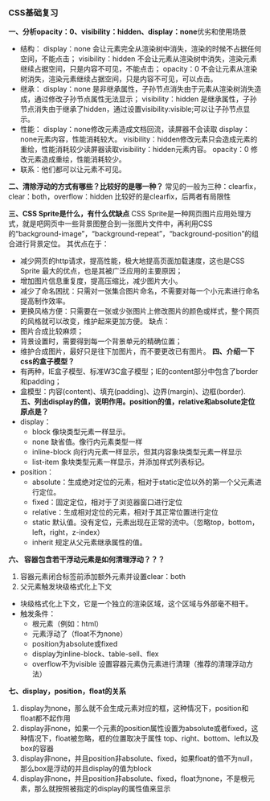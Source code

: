 ### CSS基础复习
**一、分析opacity：0、visibility：hidden、display：none**优劣和使用场景
* 结构：
   display：none 会让元素完全从渲染树中消失，渲染的时候不占据任何空间，不能点击；
   visibility：hidden 不会让元素从渲染树中消失，渲染元素继续占据空间，只是内容不可见，不能点击；
   opacity：0 不会让元素从渲染树消失，渲染元素继续占据空间，只是内容不可见，可以点击。
* 继承：
   display：none 是非继承属性，子孙节点消失由于元素从渲染树消失造成，通过修改子孙节点属性无法显示；
   visibility：hidden 是继承属性，子孙节点消失由于继承了hidden，通过设置visibility:visible;可以让子孙节点显示。
* 性能：
   display：none修改元素造成文档回流，读屏器不会读取 display：none元素内容，性能消耗较大。
   visibility：hidden修改元素只会造成元素的重绘，性能消耗较少读屏器读取visibility：hidden元素内容。
   opacity：0 修改元素造成重绘，性能消耗较少。
* 联系：他们都可以让元素不可见。

**二、清除浮动的方式有哪些？比较好的是哪一种？**
常见的一般为三种：clearfix，clear：both，overflow：hidden
比较好的是clearfix，后两者有局限性

**三、CSS Sprite是什么，有什么优缺点**
CSS Sprite是一种网页图片应用处理方式，就是吧网页中一些背景图整合到一张图片文件中，再利用CSS的“background-image”，“background-repeat”，“background-position”的组合进行背景定位。
其优点在于：
* 减少网页的http请求，提高性能，极大地提高页面加载速度，这也是CSS Sprite 最大的优点，也是其被广泛应用的主要原因；
* 增加图片信息重复度，提高压缩比，减少图片大小。
* 减少了命名困扰：只需对一张集合图片命名，不需要对每一个小元素进行命名提高制作效率。
* 更换风格方便：只需要在一张或少张图片上修改图片的颜色或样式，整个网页的风格就可以改变，维护起来更加方便。
缺点：
* 图片合成比较麻烦；
* 背景设置时，需要得到每一个背景单元的精确位置；
* 维护合成图片，最好只是往下加图片，而不要更改已有图片。
**四、介绍一下css的盒子模型？**
* 有两种，IE盒子模型、标准W3C盒子模型；IE的content部分中包含了border和padding；
* 盒模型：内容(content)、填充(padding)、边界(margin)、边框(border).
**五、列出display的值，说明作用。position的值，relative和absolute定位原点是？**
* display：
   * block 像块类型元素一样显示。
   * none 缺省值。像行内元素类型一样
   * inline-block 向行内元素一样显示，但其内容象块类型元素一样显示
   * list-item 象块类型元素一样显示，并添加样式列表标记。
* position：
   * absolute：生成绝对定位的元素，相对于static定位以外的第一个父元素进行定位。
   * fixed：固定定位，相对于了浏览器窗口进行定位
   * relative：生成相对定位的元素，相对于其正常位置进行定位
   * static 默认值。没有定位，元素出现在正常的流中。（忽略top，bottom，left，right，z-index）
   * inherit 规定从父元素继承属性的值。

**六、 容器包含若干浮动元素是如何清理浮动？？？**
   1. 容器元素闭合标签前添加额外元素并设置clear：both
   2. 父元素触发块级格式化上下文
   * 块级格式化上下文，它是一个独立的渲染区域，这个区域与外部毫不相干。
   * 触发条件：
      * 根元素（例如：html）
      * 元素浮动了（float不为none）
      * position为absolute或fixed
      * display为inline-block、table-sell、flex
      * overflow不为visible
   设置容器元素伪元素进行清理（推荐的清理浮动方法）

**七、display，position，float的关系**
   1. display为none，那么就不会生成元素对应的框，这种情况下，position和float都不起作用
   2. display非none，如果一个元素的position属性设置为absolute或者fixed，这种情况下，float被忽略，框的位置取决于属性 top、right、bottom、left以及box的容器
   3. display非none，并且position非absolute、fixed，如果float的值不为null，那么box是浮动的并且display的值为block
   4. display非none，并且position非absolute、fixed，float为none，不是根元素，那么就按照被指定的display的属性值来显示
   